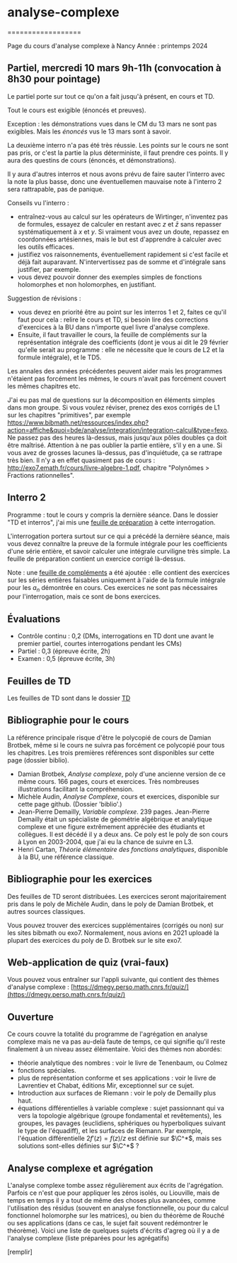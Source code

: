 # analyse-complexe
==================

Page du cours d'analyse complexe à Nancy
Année : printemps 2024



Partiel, mercredi 10 mars 9h-11h (convocation à 8h30 pour pointage)
---

Le partiel porte sur tout ce qu'on a fait jusqu'à présent, en cours et TD.

Tout le cours est exigible (énoncés et preuves).

Exception : les démonstrations vues dans le CM du 13 mars ne sont pas exigibles. Mais les *énoncés* vus le 13 mars sont à savoir.

La deuxième interro n'a pas été très réussie. Les points sur le cours ne sont pas pris, or c'est la partie la plus déterministe, il faut prendre ces points. Il y aura des questins de cours (énoncés, et démonstrations).

Il y aura d'autres interros et nous avons prévu de faire sauter l'interro avec la note la plus basse, donc une éventuellemen mauvaise note à l'interro 2 sera rattrapable, pas de panique.

Conseils vu l'interro : 
- entraînez-vous au calcul sur les opérateurs de Wirtinger, n'inventez pas de formules, essayez de calculer en restant avec $z$ et $\bar z$ sans repasser systématiquement à $x$ et $y$. Si vraiment vous avez un doute, repassez en coordonnées artésiennes, mais le but est d'apprendre à calculer avec les outils efficaces.
- justifiez vos raisonnements, éventuellement rapidement si c'est facile et déjà fait auparavant. N'intervertissez pas de somme et d'intégrale sans justifier, par exemple.
- vous devez pouvoir donner des exemples simples de fonctions holomorphes et non holomorphes, en justifiant.

Suggestion de révisions :
- vous devez en priorité être au point sur les interros 1 et 2, faites ce qu'il faut pour cela : relire le cours et TD, si besoin lire des corrections d'exercices à la BU dans n'importe quel livre d'analyse complexe.
- Ensuite, il faut travailler le cours, la feuille de compléments sur la représentation intégrale des coefficients (dont je vous ai dit le 29 février qu'elle serait au programme : elle ne nécessite que le cours de L2 et la formule intégrale), et le TD5.

Les annales des années précédentes peuvent aider mais les programmes n'étaient pas forcément les mêmes, le cours n'avait pas forcément couvert les mêmes chapitres etc.


J'ai eu pas mal de questions sur la décomposition en éléments simples dans mon groupe. Si vous voulez réviser, prenez des exos corrigés de L1 sur les chapitres "primitives", par exemple https://www.bibmath.net/ressources/index.php?action=affiche&quoi=bde/analyse/integration/integration-calcul&type=fexo. Ne passez pas des heures là-dessus, mais jusqu'aux pôles doubles ça doit être maîtrisé. Attention à ne pas oublier la partie entière, s'il y en a une. Si vous avez de grosses lacunes là-dessus, pas d'inquiétude, ça se rattrape très bien. Il n'y a en effet quasiment pas de cours : http://exo7.emath.fr/cours/livre-algebre-1.pdf,  chapitre "Polynômes > Fractions rationnelles". 



Interro 2
---------

Programme : tout le cours y compris la dernière séance. Dans le dossier "TD et interros", j'ai mis une [feuille de préparation](/TD-complements-interros/interro2blanche.pdf) à cette interrogation.

L'interrogation portera surtout sur ce qui a précédé la dernière séance, mais vous devez connaître la preuve de la formule intégrale pour les coefficients d'une série entière, et savoir calculer une intégrale curviligne très simple. La feuille de préparation contient un exercice corrigé là-dessus.

Note : une [feuille de compléments](/TD-complements-interros/complements-rep-integrale-coefs.pdf) a été ajoutée : elle contient des exercices sur les séries entières faisables uniquement à l'aide de la formule intégrale pour les $a_n$ démontrée en cours. Ces exercices ne sont pas nécessaires pour l'interrogation, mais ce sont de bons exercices.


Évaluations
----------

- Contrôle continu : 0,2 (DMs, interrogations en TD dont une avant le premier partiel, courtes interrogations pendant les CMs)
- Partiel : 0,3 (épreuve écrite, 2h)
- Examen : 0,5 (épreuve écrite, 3h)

Feuilles de TD
---

Les feuilles de TD sont dans le dossier [TD](/TD-complements-interros/)


Bibliographie pour le cours
-------------

La référence principale risque d'être le polycopié de cours de Damian Brotbek, même si le cours ne suivra pas forcément ce polycopié pour tous les chapitres.  Les trois premières références sont disponibles sur cette page (dossier biblio).

- Damian Brotbek, _Analyse complexe_, poly d'une ancienne version de ce même cours. 166 pages, cours et exercices. Très nombreuses illustrations facilitant la compréhension.
- Michèle Audin, _Analyse Complexe_, cours et exercices, disponible sur cette page github. (Dossier 'biblio'.)
- Jean-Pierre Demailly, _Variable complexe_. 239 pages. Jean-Pierre Demailly était un spécialiste de géométrie algébrique et analytique complexe et une figure extrêmement appréciée des étudiants et collègues. Il est décédé il y a deux ans. Ce poly est le poly de son cours à Lyon en 2003-2004, que j'ai eu la chance de suivre en L3.
- Henri Cartan, _Théorie élémentaire des fonctions analytiques_, disponible à la BU, une référence classique.

Bibliographie pour les exercices
---------

Des feuilles de TD seront distribuées. Les exercices seront majoritairement pris dans le poly de Michèle Audin, dans le poly de Damian Brotbek, et autres sources classiques.

Vous pouvez trouver des exercices supplémentaires (corrigés ou non) sur les sites bibmath ou exo7. Normalement, nous avions en 2021 uploadé la plupart des exercices du poly de D. Brotbek sur le site exo7.


Web-application de quiz (vrai-faux)
-----
Vous pouvez vous entraîner sur l'appli suivante, qui contient des thèmes d'analyse complexe : [https://dmegy.perso.math.cnrs.fr/quiz/](https://dmegy.perso.math.cnrs.fr/quiz/)


Ouverture
---------

Ce cours couvre la totalité du programme de l'agrégation en analyse complexe mais ne va pas au-delà faute de temps, ce qui signifie qu'il reste finalement à un niveau assez élémentaire. Voici des thèmes non abordés:

- théorie analytique des nombres : voir le livre de Tenenbaum, ou Colmez
- fonctions spéciales. 
- plus de représentation conforme et ses applications : voir le livre de Lavrentiev et Chabat, éditions Mir, exceptionnel sur ce sujet.
- Introduction aux surfaces de Riemann : voir le poly de Demailly plus haut.
- équations différentielles à variable complexe : sujet passionnant qui va vers la topologie algébrique (groupe fondamental et revêtements), les groupes, les pavages (euclidiens, sphériques ou hyperboliques suivant le type de l'équadiff), et les surfaces de Riemann. Par exemple, l'équation différentielle $2f'(z) =  f(z)/z$ est définie sur $\C^*$, mais ses solutions sont-elles définies sur $\C^*$ ?


Analyse complexe et agrégation
------------------------------

L'analyse complexe tombe assez régulièrement aux écrits de l'agrégation. Parfois ce n'est que pour appliquer les zéros isolés, ou Liouville, mais de temps en temps il y a tout de même des choses plus avancées, comme l'utilisation des résidus (souvent en analyse fonctionnelle, ou pour du calcul fonctionnel holomorphe sur les matrices), ou bien du théorème de Rouché ou ses applications (dans ce cas, le sujet fait souvent redémontrer le théorème). Voici une liste de quelques sujets d'écrits d'agreg où il y a de l'analyse complexe (liste préparées pour les agrégatifs)

[remplir]